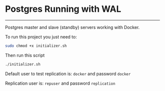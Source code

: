 # Postgres Running with WAL

---

Postgres master and slave (standby) servers working with Docker.

To run this project you just need to:

```bash
sudo chmod +x initializer.sh
```

Then run this script

```bash
./initializer.sh
```

Default user to test replication is: `docker` and password `docker`

Replication user is: `repuser` and password `replication`
